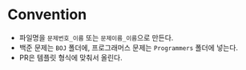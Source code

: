 # Convention

- 파일명을 ```문제번호_이름``` 또는 ```문제이름_이름```으로 만든다.
- 백준 문제는 ```BOJ``` 폴더에, 프로그래머스 문제는 ```Programmers``` 폴더에 넣는다.
- PR은 템플릿 형식에 맞춰서 올린다.
